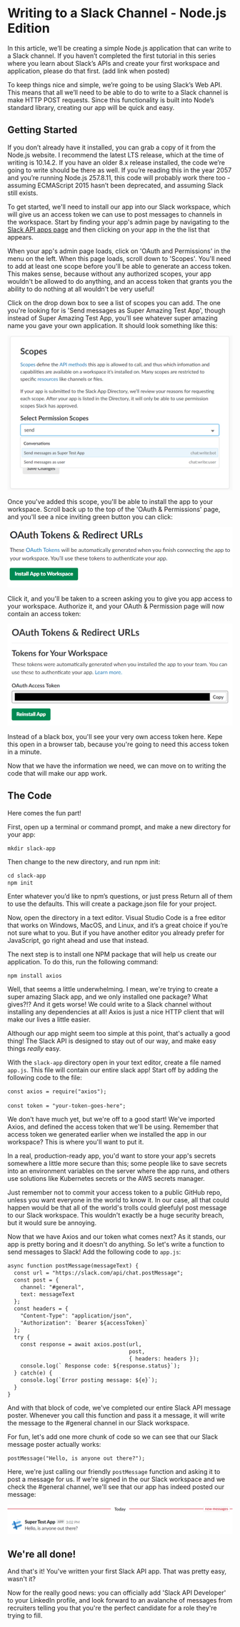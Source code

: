 # Writing to a Slack Channel - Node.js Edition
In this article, we’ll be creating a simple Node.js application that can write to a Slack channel. If you haven’t completed the first tutorial in this series where you learn about Slack’s APIs and create your first workspace and application, please do that first. (add link when posted)

To keep things nice and simple, we’re going to be using Slack’s Web API. This means that all we’ll need to be able to do to write to a Slack channel is make HTTP POST requests. Since this functionality is built into Node’s standard library, creating our app will be quick and easy.

## Getting Started
If you don’t already have it installed, you can grab a copy of it from the Node.js website. I recommend the latest LTS release, which at the time of writing is 10.14.2. If you have an older 8.x release installed, the code we’re going to write should be there as well. If you’re reading this in the year 2057 and you’re running Node.js 257.8.11, this code will probably work there too - assuming ECMAScript 2015 hasn’t been deprecated, and assuming Slack still exists.

To get started, we'll need to install our app into our Slack workspace, which will give us an access token we can use to post messages to channels in the workspace. Start by finding your app's admin page by navigating to the [Slack API apps page](https://api.slack.com/apps) and then clicking on your app in the the list that appears. 

When your app's admin page loads, click on 'OAuth and Permissions' in the menu on the left. When this page loads, scroll down to 'Scopes'. You'll need to add at least one scope before you'll be able to generate an access token. This makes sense, because without any authorized scopes, your app wouldn't be allowed to do anything, and an access token that grants you the ability to do nothing at all wouldn't be very useful! 

Click on the drop down box to see a list of scopes you can add. The one you're looking for is 'Send messages as Super Amazing Test App', though instead of Super Amazing Test App, you'll see whatever super amazing name you gave your own application. It should look something like this:

![scopes](images/scopes.png)

Once you've added this scope, you'll be able to install the app to your workspace. Scroll back up to the top of the 'OAuth & Permissions' page, and you'll see a nice inviting green button you can click:

![app install button](images/install-app.png)

Click it, and you'll be taken to a screen asking you to give you app access to your workspace. Authorize it, and your OAuth & Permission page will now contain an access token:

![access token](images/access-token.png)

Instead of a black box, you'll see your very own access token here. Kepe this open in a browser tab, because you're going to need this access token in a minute.

Now that we have the information we need, we can move on to writing the code that will make our app work.

## The Code
Here comes the fun part! 

First, open up a terminal or command prompt, and make a new directory for your app:
```
mkdir slack-app
```
Then change to the new directory, and run npm init:
```
cd slack-app
npm init
```
Enter whatever you’d like to npm’s questions, or just press Return all of them to use the defaults. This will create a package.json file for your project. 

Now, open the directory in a text editor. Visual Studio Code is a free editor that works on Windows, MacOS, and Linux, and it’s a great choice if you’re not sure what to you. But if you have another editor you already prefer for JavaScript, go right ahead and use that instead. 

The next step is to install one NPM package that will help us create our application. To do this, run the following command:
```
npm install axios
```
Well, that seems a little underwhelming. I mean, we're trying to create a super amazing Slack app, and we only installed one package? What gives?!? And it gets worse! We could write to a Slack channel without installing any dependencies at all! Axios is just a nice HTTP client that will make our lives a little easier. 

Although our app might seem too simple at this point, that's actually a good thing! The Slack API is designed to stay out of our way, and make easy things *really* easy. 

With the `slack-app` directory open in your text editor, create a file named `app.js`. This file will contain our entire slack app! Start off by adding the following code to the file:
```
const axios = require("axios");

const token = "your-token-goes-here";
```
We don't have much yet, but we're off to a good start! We've imported Axios, and defined the access token that we'll be using. Remember that access token we generated earlier when we installed the app in our workspace? This is where you'll want to put it. 

In a real, production-ready app, you'd want to store your app's secrets somewhere a little more secure than this; some people like to save secrets into an environment variables on the server where the app runs, and others use solutions like Kubernetes secrets or the AWS secrets manager.

Just remember not to commit your access token to a public GitHub repo, unless you want everyone in the world to know it. In our case, all that could happen would be that all of the world's trolls could gleefulyl post message to our Slack workspace. This wouldn't exactly be a huge security breach, but it would sure be annoying. 

Now that we have Axios and our token what comes next? As it stands, our app is pretty boring and it doesn't do anything. So let's write a function to send messages to Slack! Add the following code to `app.js`:

```
async function postMessage(messageText) {
  const url = "https://slack.com/api/chat.postMessage";
  const post = {
    channel: "#general",
    text: messageText
  };
  const headers = {
    "Content-Type": "application/json",
    "Authorization": `Bearer ${accessToken}`
  };
  try {
    const response = await axios.post(url,
                                      post, 
                                      { headers: headers });
    console.log(` Response code: ${response.status}`);
  } catch(e) {
    console.log(`Error posting message: ${e}`);
  } 
}
```
And with that block of code, we've completed our entire Slack API message poster. Whenever you call this function and pass it a message, it will write the message to the #general channel in our Slack workspace.

For fun, let's add one more chunk of code so we can see that our Slack message poster actually works:

```
postMessage("Hello, is anyone out there?");
```

Here, we're just calling our friendly `postMessage` function and asking it to post a message for us. If we're signed in the our Slack workspace and we check the #general channel, we'll see that our app has indeed posted our message:

![slack message](images/slack-message.png)


## We're all done!
And that's it! You've written your first Slack API app. That was pretty easy, wasn't it?

Now for the really good news: you can officially add 'Slack API Developer' to your LinkedIn profile, and look forward to an avalanche of messages from recruiters telling you that you're the perfect candidate for a role they're trying to fill. 



